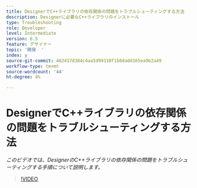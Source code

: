 ```yaml
---
title: DesignerでC++ライブラリの依存関係の問題をトラブルシューティングする方法
description: Designerに必要なC++ライブラリのインストール
type: Troubleshooting
role: Developer
level: Intermediate
version: 6.5
feature: デザイナー
topic: '開発  '
index: y
source-git-commit: 462417d384c4aa5d99110f1b8dadd165ea9b2a49
workflow-type: tm+mt
source-wordcount: '44'
ht-degree: 4%

---
```



# DesignerでC++ライブラリの依存関係の問題をトラブルシューティングする方法

*このビデオでは、DesignerのC++ライブラリの依存関係の問題をトラブルシューティングする手順について説明します。*

>[!VIDEO](https://video.tv.adobe.com/v/335576?quality=9&learn=on)
